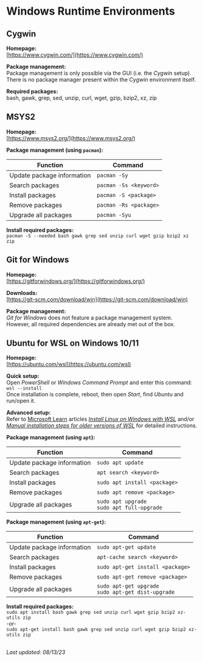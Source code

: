 # Windows Runtime Environments

## Cygwin

**Homepage:**<br/>
[https://www.cygwin.com/](https://www.cygwin.com/)

**Package management:**<br/>
Package management is only possible via the GUI (i.e. the _Cygwin_ setup).<br/>
There is no package manager present within the _Cygwin_ environment itself.

**Required packages:**<br/>
bash, gawk, grep, sed, unzip, curl, wget, gzip, bzip2, xz, zip

## MSYS2

**Homepage:**<br/>
[https://www.msys2.org/](https://www.msys2.org/)

**Package management (using `pacman`):**

| Function                   | Command                |
|----------------------------|------------------------|
| Update package information | `pacman -Sy`           |
| Search packages            | `pacman -Ss <keyword>` |
| Install packages           | `pacman -S <package>`  |
| Remove packages            | `pacman -Rs <package>` |
| Upgrade all packages       | `pacman -Syu`          |

**Install required packages:**<br/>
`pacman -S --needed bash gawk grep sed unzip curl wget gzip bzip2 xz zip`

## Git for Windows

**Homepage:**<br/>
[https://gitforwindows.org/](https://gitforwindows.org/)

**Downloads:**<br/>
[https://git-scm.com/download/win](https://git-scm.com/download/win)

**Package management:**<br/>
_Git for Windows_ does not feature a package management system.<br/>
However, all required dependencies are already met out of the box.

## Ubuntu for WSL on Windows 10/11

**Homepage:**<br/>
[https://ubuntu.com/wsl](https://ubuntu.com/wsl)

**Quick setup:**<br/>
Open *PowerShell* or *Windows Command Prompt* and enter this command: `wsl --install`<br/>
Once installation is complete, reboot, then open _Start_, find _Ubuntu_ and run/open it.

**Advanced setup:**<br/>
Refer to [Microsoft Learn](https://learn.microsoft.com/en-us/) articles _[Install Linux on Windows with WSL](https://learn.microsoft.com/en-us/windows/wsl/install)_ and/or _[Manual installation steps for older versions of WSL](https://learn.microsoft.com/en-us/windows/wsl/install-manual)_ for detailed instructions.

**Package management (using `apt`):**

| Function                   | Command                                        |
|----------------------------|------------------------------------------------|
| Update package information | `sudo apt update`                              |
| Search packages            | `apt search <keyword>`                         |
| Install packages           | `sudo apt install <package>`                   |
| Remove packages            | `sudo apt remove <package>`                    |
| Upgrade all packages       | `sudo apt upgrade`<br/>`sudo apt full-upgrade` |

**Package management (using `apt-get`):**

| Function                   | Command                                                |
|----------------------------|--------------------------------------------------------|
| Update package information | `sudo apt-get update`                                  |
| Search packages            | `apt-cache search <keyword>`                           |
| Install packages           | `sudo apt-get install <package>`                       |
| Remove packages            | `sudo apt-get remove <package>`                        |
| Upgrade all packages       | `sudo apt-get upgrade`<br/>`sudo apt-get dist-upgrade` |

**Install required packages:**<br/>
`sudo apt install bash gawk grep sed unzip curl wget gzip bzip2 xz-utils zip`<br/>
-or-<br/>
`sudo apt-get install bash gawk grep sed unzip curl wget gzip bzip2 xz-utils zip`

##

_Last updated: 08/13/23_
